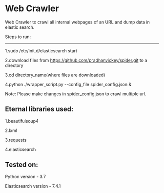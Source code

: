 # Web Crawler

Web Crawler to crawl all internal webpages of an URL and dump data in elastic search.

Steps to run:

-------------

1.sudo /etc/init.d/elasticsearch start

2.download files from  https://github.com/pradhanvickey/spider.git to a directory

3.cd directory_name(where files are downloaded)

4.python ./wrapper_script.py --config_file spider_config.json &

Note:
Please make changes in spider_config.json to crawl multiple url.

Eternal libraries used:
-----------------------

1.beautifulsoup4

2.lxml

3.requests

4.elasticsearch

Tested on:
----------

Python version - 3.7

Elasticsearch version - 7.4.1
